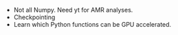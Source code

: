 - Not all Numpy. Need yt for AMR analyses.
- Checkpointing
- Learn which Python functions can be GPU accelerated.
